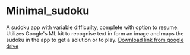 # Minimal_sudoku
A sudoku app with variable difficuilty, complete with option to resume.
Utilizes Google's ML kit to recognise text in form an image and maps the sudoku in the app to get a solution or to play.
[Download link from google drive](https://drive.google.com/drive/folders/1DqkszwRxXCly_R-lBvfN54sl8mx5ICJC?usp=sharing)
